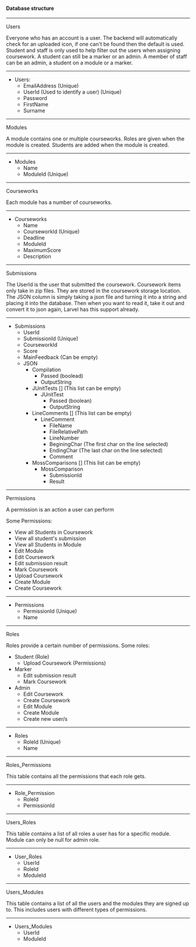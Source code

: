 #### Database structure

----

Users

Everyone who has an account is a user. The backend will automatically check for an uploaded icon, if one can't be found then the default is used. Student and staff is only used to help filter out the users when assigning coursework. A student can still be a marker or an admin. A member of staff can be an admin, a student on a module or a marker.

----

- Users:
	- EmailAddress (Unique)
	- UserId (Used to identify a user) (Unique)
	- Password
	- FirstName
	- Surname

----

Modules

A module contains one or multiple courseworks. Roles are given when the module is created. Students are added when the module is created.

----

- Modules
	- Name
	- ModuleId (Unique)

----

Courseworks

Each module has a number of courseworks.

----

- Courseworks
	- Name
	- CourseworkId (Unique)
	- Deadline
	- ModuleId
	- MaximumScore
	- Description

----

Submissions

The UserId is the user that submitted the coursework. Coursework items only take in zip files. They are stored in the coursework storage location. The JSON column is simply taking a json file and turning it into a string and placing it into the database. Then when you want to read it, take it out and convert it to json again, Larvel has this support already.

----

- Submissions
	- UserId
	- SubmissionId (Unique)
	- CourseworkId
	- Score
	- MainFeedback (Can be empty)
	- JSON
		- Compilation
			- Passed (boolead)
			- OutputString
		- JUnitTests [] (This list can be empty)
			- JUnitTest
				- Passed (boolean)
				- OutputString
		- LineComments [] (This list can be empty)
			- LineComment
				- FileName
				- FileRelativePath
				- LineNumber
				- BeginingChar (The first char on the line selected)
				- EndingChar (The last char on the line selected)
				- Comment
		- MossComparisons [] (This list can be empty)
			- MossComparison
				- SubmissionId
				- Result

----

Permissions

A permission is an action a user can perform

Some Permissions:

- View all Students in Coursework
- View all student's submission
- View all Students in Module
- Edit Module
- Edit Coursework
- Edit submission result
- Mark Coursework
- Upload Coursework
- Create Module
- Create Coursework

----

- Permissions
	- PermissionId (Unique)
	- Name

----

Roles

Roles provide a certain number of permissions. Some roles:

- Student (Role)
	- Upload Coursework (Permissions)
- Marker
	- Edit submission result
	- Mark Coursework
- Admin
	- Edit Coursework
	- Create Coursework
	- Edit Module
	- Create Module
	- Create new user/s

----

- Roles
	- RoleId (Unique)
	- Name

----

Roles_Permissions

This table contains all the permissions that each role gets.

----

- Role_Permission
	- RoleId
	- PermissionId

----

Users_Roles

This table contains a list of all roles a user has for a specific module.
Module can only be null for admin role. 

----

- User_Roles
	- UserId
	- RoleId
	- ModuleId


----

Users_Modules

This table contains a list of all the users and the modules they are signed up to. This includes users with different types of permissions.

----

- Users_Modules
	- UserId
	- ModuleId